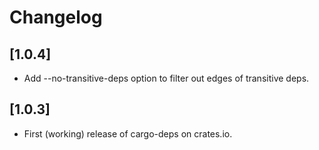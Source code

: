 # Changelog

## [1.0.4]

- Add --no-transitive-deps option to filter out edges of transitive deps.

## [1.0.3]

- First (working) release of cargo-deps on crates.io.
